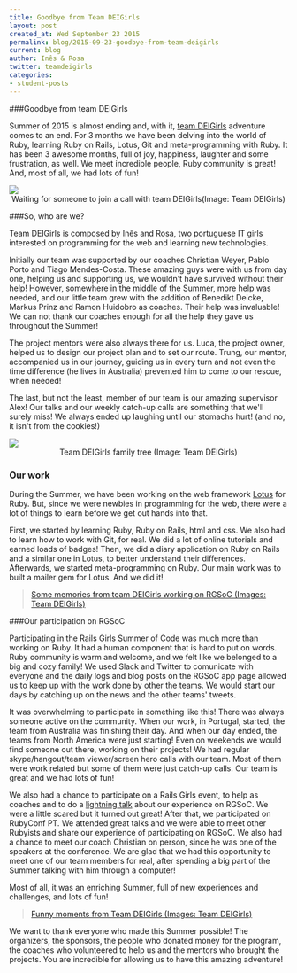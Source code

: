```yaml
---
title: Goodbye from Team DEIGirls
layout: post
created_at: Wed September 23 2015
permalink: blog/2015-09-23-goodbye-from-team-deigirls
current: blog
author: Inês & Rosa
twitter: teamdeigirls
categories: 
- student-posts
---
```



###Goodbye from team DEIGirls

Summer of 2015 is almost ending and, with it, [team DEIGirls](http://railsgirlssummerofcode.org/blog/2015-07-26-meet-team-deigirls/) adventure comes to an end. For 3 months we have been delving into the world of Ruby, learning Ruby on Rails, Lotus, Git and meta-programming with Ruby. It has been 3 awesome months, full of joy, happiness, laughter and some frustration, as well. We meet incredible people, Ruby community is great! And, most of all, we had lots of fun!

<img src="/img/blog/2015/teamDEIGirls_hanging_out.gif">
<div align="center" class="image-credits"> Waiting for someone to join a call with team DEIGirls(Image: Team DEIGirls)</div>

###So, who are we?

Team DEIGirls is composed by Inês and Rosa, two portuguese IT girls interested on programming for the web and learning new technologies. 

Initially our team was supported by our coaches Christian Weyer, Pablo Porto and Tiago Mendes-Costa. These amazing guys were with us from day one, helping us and supporting us, we wouldn't have survived without their help! However, somewhere in the middle of the Summer, more help was needed, and our little team grew with the addition of Benedikt Deicke, Markus Prinz and Ramon Huidobro as coaches. Their help was invaluable! We can not thank our coaches enough for all the help they gave us throughout the Summer!

The project mentors were also always there for us. Luca, the project owner, helped us to design our project plan and to set our route. Trung, our mentor, accompanied us in our journey, guiding us in every turn and not even the time difference (he lives in Australia) prevented him to come to our rescue, when needed!

The last, but not the least, member of our team is our amazing supervisor Alex! Our talks and our weekly catch-up calls are something that we'll surely miss! We always ended up laughing until our stomachs hurt! (and no, it isn't from the cookies!)

<img src="/img/blog/2015/teamDEIGirls_tree.png">
<div align="center" class="image-credits"> Team DEIGirls family tree (Image: Team DEIGirls)</div>

### Our work

During the Summer, we have been working on the web framework [Lotus](http://lotusrb.org/) for Ruby. But, since we were newbies in programming for the web, there were a lot of things to learn before we get out hands into that.

First, we started by learning Ruby, Ruby on Rails, html and css. We also had to learn how to work with Git, for real. We did a lot of online tutorials and earned loads of badges! Then, we did a diary application on Ruby on Rails and a similar one in Lotus, to better understand their differences. Afterwards, we started meta-programming on Ruby. Our main work was to built a mailer gem for Lotus. And we did it!

<blockquote class="imgur-embed-pub" lang="en" data-id="a/Hlqzh" data-context="false"><a href="//imgur.com/a/Hlqzh">Some memories from team DEIGirls working on RGSoC (Images: Team DEIGirls)</a></blockquote><script async src="//s.imgur.com/min/embed.js" charset="utf-8"></script>

###Our participation on RGSoC

Participating in the Rails Girls Summer of Code was much more than working on Ruby. It had a human component that is hard to put on words. Ruby community is warm and welcome, and we felt like we belonged to a big and cozy family! 
We used Slack and Twitter to comunicate with everyone and the daily logs and blog posts on the RGSoC app page allowed us to keep up with the work done by other the teams. We would start our days by catching up on the news and the other teams' tweets. 

It was overwhelming to participate in something like this! There was always someone active on the community. When our work, in Portugal, started, the team from Australia was finishing their day. And when our day ended, the teams from North America were just starting! Even on weekends we would find someone out there, working on their projects!
We had regular skype/hangout/team viewer/screen hero calls with our team. Most of them were work related but some of them were just catch-up calls. Our team is great and we had lots of fun!

We also had a chance to participate on a Rails Girls event, to help as coaches and to do a [lightning talk](https://prezi.com/7lmbh9uhd7ja/rgsoc/) about our experience on RGSoC. We were a little scared but it turned out great!
After that, we participated on RubyConf PT. We attended great talks and we were able to meet other Rubyists and share our experience of participating on RGSoC. We also had a chance to meet our coach Christian on person, since he was one of the speakers at the conference. We are glad that we had this opportunity to meet one of our team members for real, after spending a big part of the Summer talking with him through a computer!

Most of all, it was an enriching Summer, full of new experiences and challenges, and lots of fun!

<blockquote class="imgur-embed-pub" lang="en" data-id="a/1BSqz" data-context="false"><a href="//imgur.com/a/1BSqz">Funny moments from Team DEIGirls (Images: Team DEIGirls)</a></blockquote><script async src="//s.imgur.com/min/embed.js" charset="utf-8"></script>

We want to thank everyone who made this Summer possible! The organizers, the sponsors, the people who donated money for the program, the coaches who volunteered to help us and the mentors who brought the projects. You are incredible for allowing us to have this amazing adventure!
